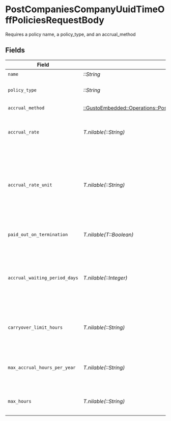 # PostCompaniesCompanyUuidTimeOffPoliciesRequestBody

Requires a policy name, a policy_type, and an accrual_method


## Fields

| Field                                                                                                                                                                                                                                                                        | Type                                                                                                                                                                                                                                                                         | Required                                                                                                                                                                                                                                                                     | Description                                                                                                                                                                                                                                                                  |
| ---------------------------------------------------------------------------------------------------------------------------------------------------------------------------------------------------------------------------------------------------------------------------- | ---------------------------------------------------------------------------------------------------------------------------------------------------------------------------------------------------------------------------------------------------------------------------- | ---------------------------------------------------------------------------------------------------------------------------------------------------------------------------------------------------------------------------------------------------------------------------- | ---------------------------------------------------------------------------------------------------------------------------------------------------------------------------------------------------------------------------------------------------------------------------- |
| `name`                                                                                                                                                                                                                                                                       | *::String*                                                                                                                                                                                                                                                                   | :heavy_check_mark:                                                                                                                                                                                                                                                           | Name of the time off policy                                                                                                                                                                                                                                                  |
| `policy_type`                                                                                                                                                                                                                                                                | *::String*                                                                                                                                                                                                                                                                   | :heavy_check_mark:                                                                                                                                                                                                                                                           | Type of the time off policy. Currently only "vacation" and "sick" are supported                                                                                                                                                                                              |
| `accrual_method`                                                                                                                                                                                                                                                             | [::GustoEmbedded::Operations::PostCompaniesCompanyUuidTimeOffPoliciesAccrualMethod](../../models/operations/postcompaniescompanyuuidtimeoffpoliciesaccrualmethod.md)                                                                                                         | :heavy_check_mark:                                                                                                                                                                                                                                                           | Accrual method of the time off policy                                                                                                                                                                                                                                        |
| `accrual_rate`                                                                                                                                                                                                                                                               | *T.nilable(::String)*                                                                                                                                                                                                                                                        | :heavy_minus_sign:                                                                                                                                                                                                                                                           | The rate at which the time off hours will accrue for an employee on the policy. Represented as a float, e.g. "40.0".                                                                                                                                                         |
| `accrual_rate_unit`                                                                                                                                                                                                                                                          | *T.nilable(::String)*                                                                                                                                                                                                                                                        | :heavy_minus_sign:                                                                                                                                                                                                                                                           | The number of hours an employee has to work or be paid for to accrue the number of hours set in the accrual rate. Only used for hourly policies (per_hour_paid, per_hour_paid_no_overtime, per_hour_work, per_hour_worked_no_overtime). Represented as a float, e.g. "40.0". |
| `paid_out_on_termination`                                                                                                                                                                                                                                                    | *T.nilable(T::Boolean)*                                                                                                                                                                                                                                                      | :heavy_minus_sign:                                                                                                                                                                                                                                                           | Boolean representing if an employee's accrued time off hours will be paid out on termination                                                                                                                                                                                 |
| `accrual_waiting_period_days`                                                                                                                                                                                                                                                | *T.nilable(::Integer)*                                                                                                                                                                                                                                                       | :heavy_minus_sign:                                                                                                                                                                                                                                                           | Number of days before an employee on the policy will begin accruing time off hours. If accrual_method is per_anniversary_year, per_calendar_year, or unlimited, then accrual_waiting_period_days should be 0.                                                                |
| `carryover_limit_hours`                                                                                                                                                                                                                                                      | *T.nilable(::String)*                                                                                                                                                                                                                                                        | :heavy_minus_sign:                                                                                                                                                                                                                                                           | The max number of hours an employee can carryover from one year to the next. If accrual_method is unlimited, then carryover_limit_hours must be blank.                                                                                                                       |
| `max_accrual_hours_per_year`                                                                                                                                                                                                                                                 | *T.nilable(::String)*                                                                                                                                                                                                                                                        | :heavy_minus_sign:                                                                                                                                                                                                                                                           | The max number of hours an employee can accrue in a year. If accrual_method is unlimited, then max_accrual_hours_per_year must be blank.                                                                                                                                     |
| `max_hours`                                                                                                                                                                                                                                                                  | *T.nilable(::String)*                                                                                                                                                                                                                                                        | :heavy_minus_sign:                                                                                                                                                                                                                                                           | The max number of hours an employee can accrue. If accrual_method is unlimited, then max_hours must be blank.                                                                                                                                                                |